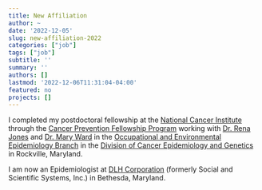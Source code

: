 ```yaml
---
title: New Affiliation
author: ~
date: '2022-12-05'
slug: new-affiliation-2022
categories: ["job"]
tags: ["job"]
subtitle: ''
summary: ''
authors: []
lastmod: '2022-12-06T11:31:04-04:00'
featured: no
projects: []
---
```


I completed my postdoctoral fellowship at the [National Cancer Institute](https://www.cancer.gov) through the [Cancer Prevention Fellowship Program](https://cpfp.cancer.gov) working with [Dr. Rena Jones](https://orcid.org/0000-0003-1294-1679) and [Dr. Mary Ward](https://orcid.org/0000-0001-7584-8856) in the [Occupational and Environmental Epidemiology Branch](https://dceg.cancer.gov/about/organization/tdrp/oeeb) in the [Division of Cancer Epidemiology and Genetics](https://dceg.cancer.gov) in Rockville, Maryland. 

I am now an Epidemiologist at [DLH Corporation](https://www.dlhcorp.com) (formerly Social and Scientific Systems, Inc.) in Bethesda, Maryland.
